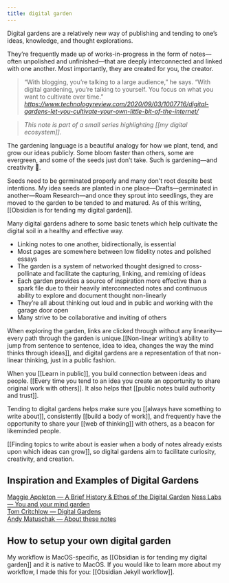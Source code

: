 ```yaml
---
title: digital garden
---
```

Digital gardens are a relatively new way of publishing and tending to one’s ideas, knowledge, and thought explorations.

They’re frequently made up of works-in-progress in the form of notes—often unpolished and unfinished—that are deeply interconnected and linked with one another. Most importantly, they are created for you, the creator.

<blockquote class="quoteback" darkmode="" data-title="Digital%20gardens%20let%20you%20cultivate%20your%20own%20little%20bit%20of%20the%20internet%20%E2%80%93%20MIT%20Technology%20Review" data-author="" cite="https://www.technologyreview.com/2020/09/03/1007716/digital-gardens-let-you-cultivate-your-own-little-bit-of-the-internet/">
“With blogging, you’re talking to a large audience,” he says. “With digital gardening, you’re talking to yourself. You focus on what you want to cultivate over time.”
<footer><cite> <a href="https://www.technologyreview.com/2020/09/03/1007716/digital-gardens-let-you-cultivate-your-own-little-bit-of-the-internet/">https://www.technologyreview.com/2020/09/03/1007716/digital-gardens-let-you-cultivate-your-own-little-bit-of-the-internet/</a></cite></footer>
</blockquote><script note="" src="https://cdn.jsdelivr.net/gh/Blogger-Peer-Review/quotebacks@1/quoteback.js"></script>

> *This note is part of a small series highlighting [[my digital ecosystem]].*

The gardening language is a beautiful analogy for how we plant, tend, and grow our ideas publicly. Some bloom faster than others, some are evergreen, and some of the seeds just don’t take. Such is gardening—and creativity 🌱.

Seeds need to be germinated properly and many don't root despite best intentions. My idea seeds are planted in one place—Drafts—germinated in another—Roam Research—and once they sprout into seedlings, they are moved to the garden to be tended to and matured. As of this writing, [[Obsidian is for tending my digital garden]].

Many digital gardens adhere to some basic tenets which help cultivate the digital soil in a healthy and effective way.
- Linking notes to one another, bidirectionally, is essential
- Most pages are somewhere between low fidelity notes and polished essays
- The garden is a system of networked thought designed to cross-pollinate and facilitate the capturing, linking, and remixing of ideas
- Each garden provides a source of inspiration more effective than a spark file due to their heavily interconnected notes and continuous ability to explore and document thought non-linearly
- They’re all about thinking out loud and in public and working with the garage door open
- Many strive to be collaborative and inviting of others

When exploring the garden, links are clicked through without any linearity—every path through the garden is unique.[[Non-linear writing’s ability to jump from sentence to sentence, idea to idea, changes the way the mind thinks through ideas]], and digital gardens are a representation of that non-linear thinking, just in a public fashion.

When you [[Learn in public]], you build connection between ideas and people. [[Every time you tend to an idea you create an opportunity to share original work with others]].  It also helps that [[public notes build authority and trust]].

Tending to digital gardens helps make sure you [[always have something to write about]], consistently [[build a body of work]], and frequently have the opportunity to share your [[web of thinking]] with others, as a beacon for likeminded people.

[[Finding topics to write about is easier when a body of notes already exists upon which ideas can grow]], so digital gardens aim to facilitate curiosity, creativity, and creation.

## Inspiration and Examples of Digital Gardens
[Maggie Appleton — A Brief History & Ethos of the Digital Garden](https://maggieappleton.com/garden-history)
[Ness Labs — You and your mind garden](https://nesslabs.com/mind-garden)<br>
[Tom Critchlow — Digital Gardens](https://tomcritchlow.com/blogchains/digital-gardens/)<br>
[Andy Matuschak — About these notes](http://notes.andymatuschak.org/)<br>

## How to setup your own digital garden
My workflow is MacOS-specific, as [[Obsidian is for tending my digital garden]] and it is native to MacOS. If you would like to learn more about my workflow, I made this for you: [[Obsidian Jekyll workflow]].